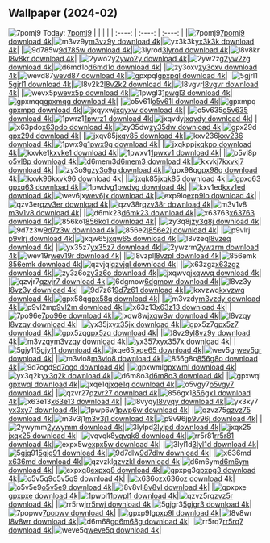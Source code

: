 ## Wallpaper (2024-02)
![7pomj9](https://w.wallhaven.cc/full/7p/wallhaven-7pomj9.png) Today: [7pomj9](https://th.wallhaven.cc/small/7p/7pomj9.jpg)
|      |      |      |
| :----: | :----: | :----: |
|![7pomj9](https://th.wallhaven.cc/small/7p/7pomj9.jpg)[7pomj9 download 4k](https://wallhaven.cc/w/7pomj9)|![m3vz9y](https://th.wallhaven.cc/small/m3/m3vz9y.jpg)[m3vz9y download 4k](https://wallhaven.cc/w/m3vz9y)|![yx3k3k](https://th.wallhaven.cc/small/yx/yx3k3k.jpg)[yx3k3k download 4k](https://wallhaven.cc/w/yx3k3k)|
|![9d785w](https://th.wallhaven.cc/small/9d/9d785w.jpg)[9d785w download 4k](https://wallhaven.cc/w/9d785w)|![3lyrod](https://th.wallhaven.cc/small/3l/3lyrod.jpg)[3lyrod download 4k](https://wallhaven.cc/w/3lyrod)|![l8v8kr](https://th.wallhaven.cc/small/l8/l8v8kr.jpg)[l8v8kr download 4k](https://wallhaven.cc/w/l8v8kr)|
|![2ywo2y](https://th.wallhaven.cc/small/2y/2ywo2y.jpg)[2ywo2y download 4k](https://wallhaven.cc/w/2ywo2y)|![2yw2zg](https://th.wallhaven.cc/small/2y/2yw2zg.jpg)[2yw2zg download 4k](https://wallhaven.cc/w/2yw2zg)|![d6md1o](https://th.wallhaven.cc/small/d6/d6md1o.jpg)[d6md1o download 4k](https://wallhaven.cc/w/d6md1o)|
|![zy3oxv](https://th.wallhaven.cc/small/zy/zy3oxv.jpg)[zy3oxv download 4k](https://wallhaven.cc/w/zy3oxv)|![wevd87](https://th.wallhaven.cc/small/we/wevd87.jpg)[wevd87 download 4k](https://wallhaven.cc/w/wevd87)|![gpxpql](https://th.wallhaven.cc/small/gp/gpxpql.jpg)[gpxpql download 4k](https://wallhaven.cc/w/gpxpql)|
|![5gjrl1](https://th.wallhaven.cc/small/5g/5gjrl1.jpg)[5gjrl1 download 4k](https://wallhaven.cc/w/5gjrl1)|![l8v2k2](https://th.wallhaven.cc/small/l8/l8v2k2.jpg)[l8v2k2 download 4k](https://wallhaven.cc/w/l8v2k2)|![l8vgvr](https://th.wallhaven.cc/small/l8/l8vgvr.jpg)[l8vgvr download 4k](https://wallhaven.cc/w/l8vgvr)|
|![wevx5p](https://th.wallhaven.cc/small/we/wevx5p.jpg)[wevx5p download 4k](https://wallhaven.cc/w/wevx5p)|![1pwgl3](https://th.wallhaven.cc/small/1p/1pwgl3.jpg)[1pwgl3 download 4k](https://wallhaven.cc/w/1pwgl3)|![gpxmqq](https://th.wallhaven.cc/small/gp/gpxmqq.jpg)[gpxmqq download 4k](https://wallhaven.cc/w/gpxmqq)|
|![o5v61l](https://th.wallhaven.cc/small/o5/o5v61l.jpg)[o5v61l download 4k](https://wallhaven.cc/w/o5v61l)|![gpxmpq](https://th.wallhaven.cc/small/gp/gpxmpq.jpg)[gpxmpq download 4k](https://wallhaven.cc/w/gpxmpq)|![jxqyxw](https://th.wallhaven.cc/small/jx/jxqyxw.jpg)[jxqyxw download 4k](https://wallhaven.cc/w/jxqyxw)|
|![o5v635](https://th.wallhaven.cc/small/o5/o5v635.jpg)[o5v635 download 4k](https://wallhaven.cc/w/o5v635)|![1pwrz1](https://th.wallhaven.cc/small/1p/1pwrz1.jpg)[1pwrz1 download 4k](https://wallhaven.cc/w/1pwrz1)|![jxqvdy](https://th.wallhaven.cc/small/jx/jxqvdy.jpg)[jxqvdy download 4k](https://wallhaven.cc/w/jxqvdy)|
|![x63pdo](https://th.wallhaven.cc/small/x6/x63pdo.jpg)[x63pdo download 4k](https://wallhaven.cc/w/x63pdo)|![zy35dw](https://th.wallhaven.cc/small/zy/zy35dw.jpg)[zy35dw download 4k](https://wallhaven.cc/w/zy35dw)|![gpx29d](https://th.wallhaven.cc/small/gp/gpx29d.jpg)[gpx29d download 4k](https://wallhaven.cc/w/gpx29d)|
|![jxqv85](https://th.wallhaven.cc/small/jx/jxqv85.jpg)[jxqv85 download 4k](https://wallhaven.cc/w/jxqv85)|![kxv236](https://th.wallhaven.cc/small/kx/kxv236.jpg)[kxv236 download 4k](https://wallhaven.cc/w/kxv236)|![1pwx9g](https://th.wallhaven.cc/small/1p/1pwx9g.jpg)[1pwx9g download 4k](https://wallhaven.cc/w/1pwx9g)|
|![jxqkpp](https://th.wallhaven.cc/small/jx/jxqkpp.jpg)[jxqkpp download 4k](https://wallhaven.cc/w/jxqkpp)|![kxvke1](https://th.wallhaven.cc/small/kx/kxvke1.jpg)[kxvke1 download 4k](https://wallhaven.cc/w/kxvke1)|![1pwxv1](https://th.wallhaven.cc/small/1p/1pwxv1.jpg)[1pwxv1 download 4k](https://wallhaven.cc/w/1pwxv1)|
|![o5vl8p](https://th.wallhaven.cc/small/o5/o5vl8p.jpg)[o5vl8p download 4k](https://wallhaven.cc/w/o5vl8p)|![d6mem3](https://th.wallhaven.cc/small/d6/d6mem3.jpg)[d6mem3 download 4k](https://wallhaven.cc/w/d6mem3)|![kxvkj7](https://th.wallhaven.cc/small/kx/kxvkj7.jpg)[kxvkj7 download 4k](https://wallhaven.cc/w/kxvkj7)|
|![zy3o9g](https://th.wallhaven.cc/small/zy/zy3o9g.jpg)[zy3o9g download 4k](https://wallhaven.cc/w/zy3o9g)|![gpx98q](https://th.wallhaven.cc/small/gp/gpx98q.jpg)[gpx98q download 4k](https://wallhaven.cc/w/gpx98q)|![kxvk96](https://th.wallhaven.cc/small/kx/kxvk96.jpg)[kxvk96 download 4k](https://wallhaven.cc/w/kxvk96)|
|![jxqk85](https://th.wallhaven.cc/small/jx/jxqk85.jpg)[jxqk85 download 4k](https://wallhaven.cc/w/jxqk85)|![gpxq63](https://th.wallhaven.cc/small/gp/gpxq63.jpg)[gpxq63 download 4k](https://wallhaven.cc/w/gpxq63)|![1pwdvg](https://th.wallhaven.cc/small/1p/1pwdvg.jpg)[1pwdvg download 4k](https://wallhaven.cc/w/1pwdvg)|
|![kxv1ed](https://th.wallhaven.cc/small/kx/kxv1ed.jpg)[kxv1ed download 4k](https://wallhaven.cc/w/kxv1ed)|![wev6jx](https://th.wallhaven.cc/small/we/wev6jx.jpg)[wev6jx download 4k](https://wallhaven.cc/w/wev6jx)|![exp9lo](https://th.wallhaven.cc/small/ex/exp9lo.jpg)[exp9lo download 4k](https://wallhaven.cc/w/exp9lo)|
|![qzv3er](https://th.wallhaven.cc/small/qz/qzv3er.jpg)[qzv3er download 4k](https://wallhaven.cc/w/qzv3er)|![qzv38r](https://th.wallhaven.cc/small/qz/qzv38r.jpg)[qzv38r download 4k](https://wallhaven.cc/w/qzv38r)|![m3v1v8](https://th.wallhaven.cc/small/m3/m3v1v8.jpg)[m3v1v8 download 4k](https://wallhaven.cc/w/m3v1v8)|
|![d6mk23](https://th.wallhaven.cc/small/d6/d6mk23.jpg)[d6mk23 download 4k](https://wallhaven.cc/w/d6mk23)|![x63763](https://th.wallhaven.cc/small/x6/x63763.jpg)[x63763 download 4k](https://wallhaven.cc/w/x63763)|![856ko1](https://th.wallhaven.cc/small/85/856ko1.jpg)[856ko1 download 4k](https://wallhaven.cc/w/856ko1)|
|![zy3q8j](https://th.wallhaven.cc/small/zy/zy3q8j.jpg)[zy3q8j download 4k](https://wallhaven.cc/w/zy3q8j)|![9d7z3w](https://th.wallhaven.cc/small/9d/9d7z3w.jpg)[9d7z3w download 4k](https://wallhaven.cc/w/9d7z3w)|![856e2j](https://th.wallhaven.cc/small/85/856e2j.jpg)[856e2j download 4k](https://wallhaven.cc/w/856e2j)|
|![p9vlrj](https://th.wallhaven.cc/small/p9/p9vlrj.jpg)[p9vlrj download 4k](https://wallhaven.cc/w/p9vlrj)|![jxqw65](https://th.wallhaven.cc/small/jx/jxqw65.jpg)[jxqw65 download 4k](https://wallhaven.cc/w/jxqw65)|![l8vzeq](https://th.wallhaven.cc/small/l8/l8vzeq.jpg)[l8vzeq download 4k](https://wallhaven.cc/w/l8vzeq)|
|![yx35z7](https://th.wallhaven.cc/small/yx/yx35z7.jpg)[yx35z7 download 4k](https://wallhaven.cc/w/yx35z7)|![2ywzrm](https://th.wallhaven.cc/small/2y/2ywzrm.jpg)[2ywzrm download 4k](https://wallhaven.cc/w/2ywzrm)|![wev19r](https://th.wallhaven.cc/small/we/wev19r.jpg)[wev19r download 4k](https://wallhaven.cc/w/wev19r)|
|![l8vzpl](https://th.wallhaven.cc/small/l8/l8vzpl.jpg)[l8vzpl download 4k](https://wallhaven.cc/w/l8vzpl)|![856emk](https://th.wallhaven.cc/small/85/856emk.jpg)[856emk download 4k](https://wallhaven.cc/w/856emk)|![qzvjql](https://th.wallhaven.cc/small/qz/qzvjql.jpg)[qzvjql download 4k](https://wallhaven.cc/w/qzvjql)|
|![x63zgz](https://th.wallhaven.cc/small/x6/x63zgz.jpg)[x63zgz download 4k](https://wallhaven.cc/w/x63zgz)|![zy3z6o](https://th.wallhaven.cc/small/zy/zy3z6o.jpg)[zy3z6o download 4k](https://wallhaven.cc/w/zy3z6o)|![jxqwvq](https://th.wallhaven.cc/small/jx/jxqwvq.jpg)[jxqwvq download 4k](https://wallhaven.cc/w/jxqwvq)|
|![qzvjr7](https://th.wallhaven.cc/small/qz/qzvjr7.jpg)[qzvjr7 download 4k](https://wallhaven.cc/w/qzvjr7)|![6dgmow](https://th.wallhaven.cc/small/6d/6dgmow.jpg)[6dgmow download 4k](https://wallhaven.cc/w/6dgmow)|![l8vz3y](https://th.wallhaven.cc/small/l8/l8vz3y.jpg)[l8vz3y download 4k](https://wallhaven.cc/w/l8vz3y)|
|![9d7z61](https://th.wallhaven.cc/small/9d/9d7z61.jpg)[9d7z61 download 4k](https://wallhaven.cc/w/9d7z61)|![kxvzwq](https://th.wallhaven.cc/small/kx/kxvzwq.jpg)[kxvzwq download 4k](https://wallhaven.cc/w/kxvzwq)|![gpx58q](https://th.wallhaven.cc/small/gp/gpx58q.jpg)[gpx58q download 4k](https://wallhaven.cc/w/gpx58q)|
|![m3vzdy](https://th.wallhaven.cc/small/m3/m3vzdy.jpg)[m3vzdy download 4k](https://wallhaven.cc/w/m3vzdy)|![p9vl2m](https://th.wallhaven.cc/small/p9/p9vl2m.jpg)[p9vl2m download 4k](https://wallhaven.cc/w/p9vl2m)|![x63z13](https://th.wallhaven.cc/small/x6/x63z13.jpg)[x63z13 download 4k](https://wallhaven.cc/w/x63z13)|
|![7po96e](https://th.wallhaven.cc/small/7p/7po96e.jpg)[7po96e download 4k](https://wallhaven.cc/w/7po96e)|![jxqw8w](https://th.wallhaven.cc/small/jx/jxqw8w.jpg)[jxqw8w download 4k](https://wallhaven.cc/w/jxqw8w)|![l8vzqy](https://th.wallhaven.cc/small/l8/l8vzqy.jpg)[l8vzqy download 4k](https://wallhaven.cc/w/l8vzqy)|
|![yx35jx](https://th.wallhaven.cc/small/yx/yx35jx.jpg)[yx35jx download 4k](https://wallhaven.cc/w/yx35jx)|![gpx5z7](https://th.wallhaven.cc/small/gp/gpx5z7.jpg)[gpx5z7 download 4k](https://wallhaven.cc/w/gpx5z7)|![gpx5zq](https://th.wallhaven.cc/small/gp/gpx5zq.jpg)[gpx5zq download 4k](https://wallhaven.cc/w/gpx5zq)|
|![l8vz9y](https://th.wallhaven.cc/small/l8/l8vz9y.jpg)[l8vz9y download 4k](https://wallhaven.cc/w/l8vz9y)|![m3vzqy](https://th.wallhaven.cc/small/m3/m3vzqy.jpg)[m3vzqy download 4k](https://wallhaven.cc/w/m3vzqy)|![yx357x](https://th.wallhaven.cc/small/yx/yx357x.jpg)[yx357x download 4k](https://wallhaven.cc/w/yx357x)|
|![5gjy11](https://th.wallhaven.cc/small/5g/5gjy11.jpg)[5gjy11 download 4k](https://wallhaven.cc/w/5gjy11)|![jxqe65](https://th.wallhaven.cc/small/jx/jxqe65.jpg)[jxqe65 download 4k](https://wallhaven.cc/w/jxqe65)|![wev5gr](https://th.wallhaven.cc/small/we/wev5gr.jpg)[wev5gr download 4k](https://wallhaven.cc/w/wev5gr)|
|![m3vlo8](https://th.wallhaven.cc/small/m3/m3vlo8.jpg)[m3vlo8 download 4k](https://wallhaven.cc/w/m3vlo8)|![856g8o](https://th.wallhaven.cc/small/85/856g8o.jpg)[856g8o download 4k](https://wallhaven.cc/w/856g8o)|![9d7ogd](https://th.wallhaven.cc/small/9d/9d7ogd.jpg)[9d7ogd download 4k](https://wallhaven.cc/w/9d7ogd)|
|![gpxwml](https://th.wallhaven.cc/small/gp/gpxwml.jpg)[gpxwml download 4k](https://wallhaven.cc/w/gpxwml)|![yx3q2k](https://th.wallhaven.cc/small/yx/yx3q2k.jpg)[yx3q2k download 4k](https://wallhaven.cc/w/yx3q2k)|![d6m8o3](https://th.wallhaven.cc/small/d6/d6m8o3.jpg)[d6m8o3 download 4k](https://wallhaven.cc/w/d6m8o3)|
|![gpxwql](https://th.wallhaven.cc/small/gp/gpxwql.jpg)[gpxwql download 4k](https://wallhaven.cc/w/gpxwql)|![jxqe1q](https://th.wallhaven.cc/small/jx/jxqe1q.jpg)[jxqe1q download 4k](https://wallhaven.cc/w/jxqe1q)|![o5vgy7](https://th.wallhaven.cc/small/o5/o5vgy7.jpg)[o5vgy7 download 4k](https://wallhaven.cc/w/o5vgy7)|
|![qzvr27](https://th.wallhaven.cc/small/qz/qzvr27.jpg)[qzvr27 download 4k](https://wallhaven.cc/w/qzvr27)|![856gx1](https://th.wallhaven.cc/small/85/856gx1.jpg)[856gx1 download 4k](https://wallhaven.cc/w/856gx1)|![x63e13](https://th.wallhaven.cc/small/x6/x63e13.jpg)[x63e13 download 4k](https://wallhaven.cc/w/x63e13)|
|![l8vyqy](https://th.wallhaven.cc/small/l8/l8vyqy.jpg)[l8vyqy download 4k](https://wallhaven.cc/w/l8vyqy)|![yx3xy7](https://th.wallhaven.cc/small/yx/yx3xy7.jpg)[yx3xy7 download 4k](https://wallhaven.cc/w/yx3xy7)|![1pwp6w](https://th.wallhaven.cc/small/1p/1pwp6w.jpg)[1pwp6w download 4k](https://wallhaven.cc/w/1pwp6w)|
|![qzvz75](https://th.wallhaven.cc/small/qz/qzvz75.jpg)[qzvz75 download 4k](https://wallhaven.cc/w/qzvz75)|![m3v3j1](https://th.wallhaven.cc/small/m3/m3v3j1.jpg)[m3v3j1 download 4k](https://wallhaven.cc/w/m3v3j1)|![p9v96j](https://th.wallhaven.cc/small/p9/p9v96j.jpg)[p9v96j download 4k](https://wallhaven.cc/w/p9v96j)|
|![2ywymm](https://th.wallhaven.cc/small/2y/2ywymm.jpg)[2ywymm download 4k](https://wallhaven.cc/w/2ywymm)|![3lylpd](https://th.wallhaven.cc/small/3l/3lylpd.jpg)[3lylpd download 4k](https://wallhaven.cc/w/3lylpd)|![jxqx25](https://th.wallhaven.cc/small/jx/jxqx25.jpg)[jxqx25 download 4k](https://wallhaven.cc/w/jxqx25)|
|![vqvqk8](https://th.wallhaven.cc/small/vq/vqvqk8.jpg)[vqvqk8 download 4k](https://wallhaven.cc/w/vqvqk8)|![rr5r81](https://th.wallhaven.cc/small/rr/rr5r81.jpg)[rr5r81 download 4k](https://wallhaven.cc/w/rr5r81)|![expx5w](https://th.wallhaven.cc/small/ex/expx5w.jpg)[expx5w download 4k](https://wallhaven.cc/w/expx5w)|
|![3lyl1d](https://th.wallhaven.cc/small/3l/3lyl1d.jpg)[3lyl1d download 4k](https://wallhaven.cc/w/3lyl1d)|![5gjg91](https://th.wallhaven.cc/small/5g/5gjg91.jpg)[5gjg91 download 4k](https://wallhaven.cc/w/5gjg91)|![9d7dlw](https://th.wallhaven.cc/small/9d/9d7dlw.jpg)[9d7dlw download 4k](https://wallhaven.cc/w/9d7dlw)|
|![x636md](https://th.wallhaven.cc/small/x6/x636md.jpg)[x636md download 4k](https://wallhaven.cc/w/x636md)|![qzvzkl](https://th.wallhaven.cc/small/qz/qzvzkl.jpg)[qzvzkl download 4k](https://wallhaven.cc/w/qzvzkl)|![d6m6ym](https://th.wallhaven.cc/small/d6/d6m6ym.jpg)[d6m6ym download 4k](https://wallhaven.cc/w/d6m6ym)|
|![expxg8](https://th.wallhaven.cc/small/ex/expxg8.jpg)[expxg8 download 4k](https://wallhaven.cc/w/expxg8)|![gpxpg3](https://th.wallhaven.cc/small/gp/gpxpg3.jpg)[gpxpg3 download 4k](https://wallhaven.cc/w/gpxpg3)|![o5v5q9](https://th.wallhaven.cc/small/o5/o5v5q9.jpg)[o5v5q9 download 4k](https://wallhaven.cc/w/o5v5q9)|
|![x636oz](https://th.wallhaven.cc/small/x6/x636oz.jpg)[x636oz download 4k](https://wallhaven.cc/w/x636oz)|![o5v5e9](https://th.wallhaven.cc/small/o5/o5v5e9.jpg)[o5v5e9 download 4k](https://wallhaven.cc/w/o5v5e9)|![l8v8vl](https://th.wallhaven.cc/small/l8/l8v8vl.jpg)[l8v8vl download 4k](https://wallhaven.cc/w/l8v8vl)|
|![gpxpxe](https://th.wallhaven.cc/small/gp/gpxpxe.jpg)[gpxpxe download 4k](https://wallhaven.cc/w/gpxpxe)|![1pwpl1](https://th.wallhaven.cc/small/1p/1pwpl1.jpg)[1pwpl1 download 4k](https://wallhaven.cc/w/1pwpl1)|![qzvz5r](https://th.wallhaven.cc/small/qz/qzvz5r.jpg)[qzvz5r download 4k](https://wallhaven.cc/w/qzvz5r)|
|![rr5rwj](https://th.wallhaven.cc/small/rr/rr5rwj.jpg)[rr5rwj download 4k](https://wallhaven.cc/w/rr5rwj)|![5gjgr3](https://th.wallhaven.cc/small/5g/5gjgr3.jpg)[5gjgr3 download 4k](https://wallhaven.cc/w/5gjgr3)|![7popwv](https://th.wallhaven.cc/small/7p/7popwv.jpg)[7popwv download 4k](https://wallhaven.cc/w/7popwv)|
|![gpxp9l](https://th.wallhaven.cc/small/gp/gpxp9l.jpg)[gpxp9l download 4k](https://wallhaven.cc/w/gpxp9l)|![l8v8wr](https://th.wallhaven.cc/small/l8/l8v8wr.jpg)[l8v8wr download 4k](https://wallhaven.cc/w/l8v8wr)|![d6m68g](https://th.wallhaven.cc/small/d6/d6m68g.jpg)[d6m68g download 4k](https://wallhaven.cc/w/d6m68g)|
|![rr5rq7](https://th.wallhaven.cc/small/rr/rr5rq7.jpg)[rr5rq7 download 4k](https://wallhaven.cc/w/rr5rq7)|![weve5q](https://th.wallhaven.cc/small/we/weve5q.jpg)[weve5q download 4k](https://wallhaven.cc/w/weve5q)|